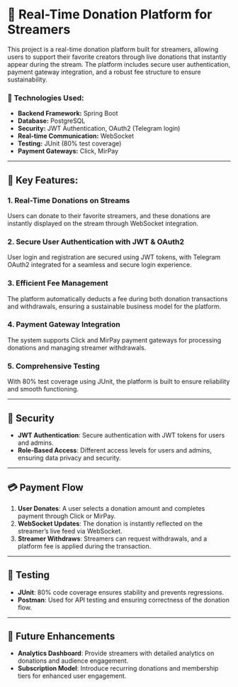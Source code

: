 
# 🎥 Real-Time Donation Platform for Streamers

This project is a real-time donation platform built for streamers, allowing users to support their favorite creators through live donations that instantly appear during the stream. The platform includes secure user authentication, payment gateway integration, and a robust fee structure to ensure sustainability.

### 🔧 **Technologies Used:**

- **Backend Framework:** Spring Boot
- **Database:** PostgreSQL
- **Security:** JWT Authentication, OAuth2 (Telegram login)
- **Real-time Communication:** WebSocket
- **Testing:** JUnit (80% test coverage)
- **Payment Gateways:** Click, MirPay

---

## 🌟 **Key Features:**

### 1. **Real-Time Donations on Streams**  
Users can donate to their favorite streamers, and these donations are instantly displayed on the stream through WebSocket integration. 

### 2. **Secure User Authentication with JWT & OAuth2**  
User login and registration are secured using JWT tokens, with Telegram OAuth2 integrated for a seamless and secure login experience.

### 3. **Efficient Fee Management**  
The platform automatically deducts a fee during both donation transactions and withdrawals, ensuring a sustainable business model for the platform.

### 4. **Payment Gateway Integration**  
The system supports Click and MirPay payment gateways for processing donations and managing streamer withdrawals.

### 5. **Comprehensive Testing**  
With 80% test coverage using JUnit, the platform is built to ensure reliability and smooth functioning.

---

## 🔐 **Security**

- **JWT Authentication**: Secure authentication with JWT tokens for users and admins.
- **Role-Based Access**: Different access levels for users and admins, ensuring data privacy and security.

---

## 💳 **Payment Flow**

1. **User Donates**: A user selects a donation amount and completes payment through Click or MirPay.
2. **WebSocket Updates**: The donation is instantly reflected on the streamer’s live feed via WebSocket.
3. **Streamer Withdraws**: Streamers can request withdrawals, and a platform fee is applied during the transaction.

---

## 🧪 **Testing**

- **JUnit**: 80% code coverage ensures stability and prevents regressions.
- **Postman**: Used for API testing and ensuring correctness of the donation flow.

---

## 💼 **Future Enhancements**

- **Analytics Dashboard**: Provide streamers with detailed analytics on donations and audience engagement.
- **Subscription Model**: Introduce recurring donations and membership tiers for enhanced user engagement.
